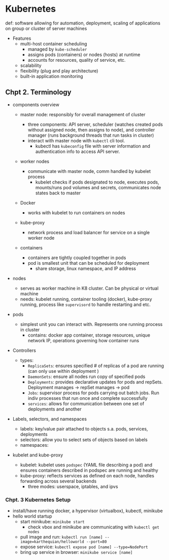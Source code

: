 # Kubernetes
def: software allowing for automation, deployment, scaling of applications on group or cluster of server machines
- Features
    - multi-host container scheduling
        - managed by `kube-scheduler`
        - assigns pods (containers) or nodes (hosts) at runtime
        - accounts for resources, quality of service, etc.
    - scalability
    - flexibility (plug and play architecture)
    - built-in application monitoring

## Chpt 2. Terminology
- components overview
    - master node: responsibly for overall management of cluster
        - three components: API server, scheduler (watches created pods without assigned node, then assigns to node), and controller manager (runs background threads that run tasks in cluster)
        - interact with master node with `kubectl` cli tool. 
            - kubectl has `kubeconfig` file with server information and authentication info to access API server. 
    - worker nodes
        - communicate with master node, comm handled by kubelet process
            - kubelet checks if pods designated to node, executes pods, mounts/runs pod volumes and secrets, communicates node states back to master
    - Docker
        - works with kubelet to run containers on nodes
    - kube-proxy
        - network process and load balancer for service on a single worker node

    - containers
        - containers are tightly coupled together in pods
        - pod is smallest unit that can be scheduled for deployment
            - share storage, linux namespace, and IP address
- nodes
    - serves as worker machine in K8 cluster.  Can be physical or virtual machine
    - needs: kubelet running, container tooling (docker), kube-proxy running, process like `supervisord` to handle restarting and etc.
- pods
    - simplest unit you can interact with. Represents one running process in cluster
        - contains: docker app container, storage resources, unique network IP, operations governing how container runs

- Controllers
    - types: 
        - `ReplicaSets`: ensures specified # of replicas of a pod are running (can only use within deployment )
        - `DaemonSets`: ensure all nodes run copy of specified pods
        - `Deployments`: provides declarative updates for pods and repSets. Deployment manages -> repSet manages -> pod
        - `Jobs`: supervisor process for pods carrying out batch jobs. Run indiv processes that run once and complete successfully
        - `services`: allows for communication between one set of deployments and another

- Labels, selectors, and namespaces
    - labels: key/value pair attached to objects s.a. pods, services, deployments
    - selectors: allow you to select sets of objects based on labels
    - namespaces: 
- kubelet and kube-proxy
    - kubelet: kubelet uses `podspec` (YAML file describing a pod) and ensures containers described in podspec are running and healthy
    - kube-proxy: reflects services as defined on each node, handles forwarding across several backends
        - three modes: userspace, iptables, and ipvs

### Chpt. 3 Kubernetes Setup
- install/have running docker, a hypervisor (virtualbox), kubectl, minikube
- hello world startup
    - start minikube: `minikube start`
        - check vbox and minikube are communicating with `kubectl get nodes`
    - pull image and run: `kubectl run [name] --image=karthequian/helloworld --port=80`
    - expose service: `kubectl expose pod [name] --type=NodePort`
    - bring up service in browser: `minikube service [name]`

